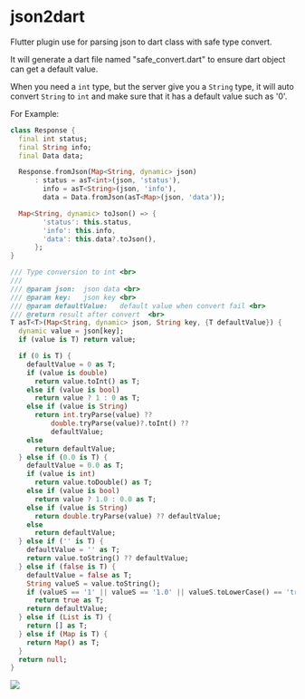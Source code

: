 # json2dart
Flutter plugin use for parsing json to dart class with safe type convert.

It will generate a dart file named "safe_convert.dart" to ensure dart object can get a default value.

When you need a `int` type, but the server give you a `String` type, it will auto convert `String` to `int` and make sure that it has a default value such as '0'.

For Example:
```dart
class Response {
  final int status;
  final String info;
  final Data data;

  Response.fromJson(Map<String, dynamic> json)
      : status = asT<int>(json, 'status'),
        info = asT<String>(json, 'info'),
        data = Data.fromJson(asT<Map>(json, 'data'));

  Map<String, dynamic> toJson() => {
        'status': this.status,
        'info': this.info,
        'data': this.data?.toJson(),
      };
}
```

```dart
/// Type conversion to int <br>
///
/// @param json:  json data <br>
/// @param key:   json key <br>
/// @param defaultValue:   default value when convert fail <br>
/// @return result after convert  <br>
T asT<T>(Map<String, dynamic> json, String key, {T defaultValue}) {
  dynamic value = json[key];
  if (value is T) return value;

  if (0 is T) {
    defaultValue = 0 as T;
    if (value is double)
      return value.toInt() as T;
    else if (value is bool)
      return value ? 1 : 0 as T;
    else if (value is String)
      return int.tryParse(value) ??
          double.tryParse(value)?.toInt() ??
          defaultValue;
    else
      return defaultValue;
  } else if (0.0 is T) {
    defaultValue = 0.0 as T;
    if (value is int)
      return value.toDouble() as T;
    else if (value is bool)
      return value ? 1.0 : 0.0 as T;
    else if (value is String)
      return double.tryParse(value) ?? defaultValue;
    else
      return defaultValue;
  } else if ('' is T) {
    defaultValue = '' as T;
    return value.toString() ?? defaultValue;
  } else if (false is T) {
    defaultValue = false as T;
    String valueS = value.toString();
    if (valueS == '1' || valueS == '1.0' || valueS.toLowerCase() == 'true')
      return true as T;
    return defaultValue;
  } else if (List is T) {
    return [] as T;
  } else if (Map is T) {
    return Map() as T;
  }
  return null;
}
```

![](https://github.com/windows7lake/json2dart/blob/master/example.gif)
